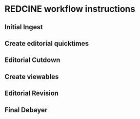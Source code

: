 # REDCINE workflow instructions

## Initial Ingest


## Create editorial quicktimes


## Editorial Cutdown


## Create viewables


## Editorial Revision


## Final Debayer


